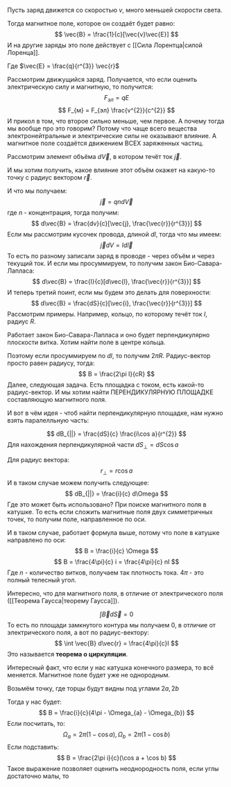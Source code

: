 Пусть заряд движется со скоростью $v$, много меньшей скорости света.

Тогда магнитное поле, которое он создаёт будет равно:
$$
\vec{B} = \frac{1}{c}[\vec{v}\vec{E}]
$$
И на другие заряды это поле действует с [[Сила Лорентца|силой Лоренца]].

Где $\vec{E} = \frac{q}{r^{3}} \vec{r}$

Рассмотрим движущийся заряд.
Получается, что если оценить электрическую силу и магнитную, то получится:
$$
F_{эл} = qE
$$
$$
F_{м} = F_{эл} \frac{v^{2}}{c^{2}}
$$
И прикол в том, что второе сильно меньше, чем первое. А почему тогда мы вообще про это говорим? Потому что чаще всего вещества электронейтральные и электрические силы не оказывают влияние.
А магнитное поле создаётся движением ВСЕХ заряженных частиц.

Рассмотрим элемент объёма $d\vec{V}$, в котором течёт ток $\vec{j}$.

И мы хотим получить, какое влияние этот объём окажет на какую-то точку с радиус вектором $\vec{r}$.

И что мы получаем:
$$
\vec{j} = qnd\vec{V}
$$
где $n$ - концентрация, тогда получим:
$$
d\vec{B} = \frac{dv}{c}[\vec{j}, \frac{\vec{r}}{r^{3}}]
$$
Если мы рассмотрим кусочек провода, длиной $dl$, тогда что мы имеем:
$$
\vec{j}dV = Id\vec{l}
$$
То есть по разному записали заряд в проводе - через объём и через текущий ток.
И если мы просуммируем, то получим закон Био-Савара-Лапласа:
$$
d\vec{B} = \frac{I}{c}[d\vec{l}, \frac{\vec{r}}{r^{3}}]
$$
И теперь третий поинт, если мы будем это делать для поверхности:
$$
d\vec{B} = \frac{dS}{c}[\vec{i}, \frac{\vec{r}}{r^{3}}]
$$
Рассмотрим примеры.
Например, кольцо, по которому течёт ток $I$, радиус $R$.

Работает закон Био-Савара-Лапласа и оно будет перпендикулярно плоскости витка.
Хотим найти поле в центре кольца.

Поэтому если просуммируем по $dl$, то получим $2\pi R$. Радиус-вектор просто равен радиусу, тогда:
$$
B = \frac{2\pi I}{cR}
$$
Далее, следующая задача.
Есть площадка с током, есть какой-то радиус-вектор.
И мы хотим найти ПЕРЕНДИКУЛЯРНУЮ ПЛОЩАДКЕ составляющую магнитного поля.

И вот в чём идея - чтоб найти перпендикулярную площадке, нам нужно взять паралелльную часть:

$$
dB_{||} = \frac{dS}{c} \frac{i\cos a}{r^{2}}
$$
Для нахождения перпендикулярной части $dS_{\perp} = dS\cos a$

Для радиус вектора:
$$
r_{\perp} = r\cos a
$$
И в таком случае можем получить следующее:
$$
dB_{||} = \frac{i}{c} d\Omega
$$
Где это может быть использовано? При поиске магнитного поля в катушке.
То есть если сложить магнитные поля двух симметричных точек, то получим поле, направленное по оси.

И в таком случае, работает формула выше, потому что поле в катушке направлено по оси:
$$
B = \frac{i}{c} \Omega
$$
$$
B = \frac{4\pi}{c} i = \frac{4\pi}{c} nI
$$
Где $n$ - количество витков, получаем так плотность тока. $4\pi$ - это полный телесный угол.

Интересно, что для магнитного поля, в отличие от электрического поля ([[Теорема Гаусса|теорему Гаусса]]).

$$
\int \vec{B} d\vec{S} = 0
$$
То есть по площади замкнутого контура мы получаем 0, в отличие от электрического поля, а вот по радиус-вектору:
$$
\int \vec{B} d\vec{r} = \frac{4\pi}{c}I
$$
Это называется **теорема о циркуляции**.

Интересный факт, что если у нас катушка конечного размера, то всё меняется.
Магнитное поле будет уже не однородным.

Возьмём точку, где торцы будут видны под углами $2a, 2b$

Тогда у нас будет:
$$
B = \frac{i}{c}(4\pi - \Omega_{a} - \Omega_{b})
$$
Если посчитать, то:
$$
\Omega_{a} = 2\pi(1 - \cos a), \Omega_{b} = 2\pi(1 - \cos b)
$$
Если подставить:
$$
B = \frac{2\pi i}{c}(\cos a + \cos b)
$$
Такое выражение позволяет оценить неоднородность поля, если углы достаточно малы, то 





